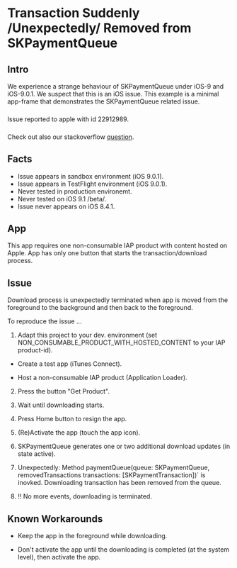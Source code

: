 # Transaction Suddenly /Unexpectedly/ Removed from SKPaymentQueue

## Intro
We experience a strange behaviour of SKPaymentQueue under iOS-9 and iOS-9.0.1. We suspect that this is an iOS issue. 
This example is a minimal app-frame that demonstrates the SKPaymentQueue related issue.

###
Issue reported to apple with id 22912989. 

###
Check out also our stackoverflow [question](http://stackoverflow.com/questions/32852495/ios9-skpaymentqueue-related-issue-transaction-unexpectedly-terminated-when-app).


## Facts
* Issue appears in sandbox environment (iOS 9.0.1).
* Issue appears in TestFlight environment (iOS 9.0.1).
* Never tested in production environemt.
* Never tested on iOS 9.1 /beta/.
* Issue never appears on iOS 8.4.1.

## App
This app requires one non-consumable IAP product with content hosted on Apple. 
App has only one button that starts the transaction/download process. 

## Issue
Download process is unexpectedly terminated when app is moved from the foreground to the background and then back to the foreground.

To reproduce the issue ...

1. Adapt this project to your dev. environment (set NON_CONSUMABLE_PRODUCT_WITH_HOSTED_CONTENT to your IAP product-id).

* Create a test app (iTunes Connect).

* Host a non-consumable IAP product (Application Loader).

2. Press the button "Get Product".

3. Wait until downloading starts.

4. Press Home button to resign the app.

5. (Re)Activate the app (touch the app icon).

6. SKPaymentQueue generates one or two additional download updates (in state active).
 
7. Unexpectedly: Method paymentQueue(queue: SKPaymentQueue, removedTransactions transactions: [SKPaymentTransaction])` is inovked. Downloading transaction has been removed from the queue.

8. !! No more events, downloading is terminated.


## Known Workarounds

* Keep the app in the foreground while downloading.

* Don't activate the app until the downloading is completed (at the system level), then activate the app.
